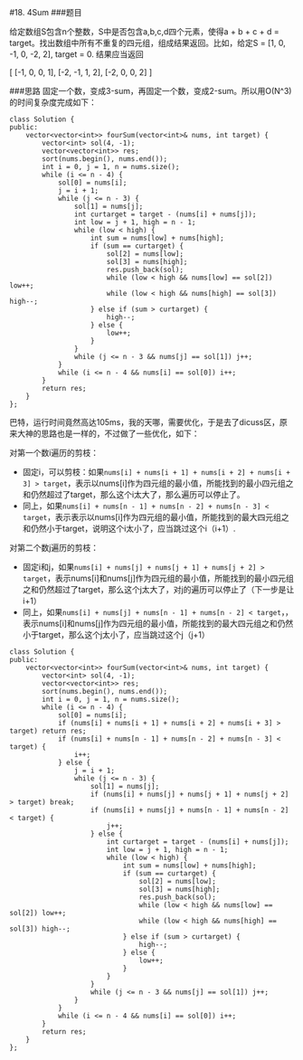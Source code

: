#18. 4Sum
###题目

给定数组S包含n个整数，S中是否包含a,b,c,d四个元素，使得a + b + c + d = target。找出数组中所有不重复的四元组，组成结果返回。比如，给定S = [1, 0, -1, 0, -2, 2], target = 0. 结果应当返回

[
  [-1,  0, 0, 1],
  [-2, -1, 1, 2],
  [-2,  0, 0, 2]
]


###思路
固定一个数，变成3-sum，再固定一个数，变成2-sum。所以用O(N^3)的时间复杂度完成如下：
```
class Solution {
public:
    vector<vector<int>> fourSum(vector<int>& nums, int target) {
        vector<int> sol(4, -1);
        vector<vector<int>> res;
        sort(nums.begin(), nums.end());
        int i = 0, j = 1, n = nums.size();
        while (i <= n - 4) {
            sol[0] = nums[i];
            j = i + 1;
            while (j <= n - 3) {
                sol[1] = nums[j];
                int curtarget = target - (nums[i] + nums[j]);
                int low = j + 1, high = n - 1;
                while (low < high) {
                    int sum = nums[low] + nums[high];
                    if (sum == curtarget) {
                        sol[2] = nums[low];
                        sol[3] = nums[high];
                        res.push_back(sol);
                        while (low < high && nums[low] == sol[2]) low++;
                        while (low < high && nums[high] == sol[3]) high--;
                    } else if (sum > curtarget) {
                        high--;
                    } else {
                        low++;
                    }
                }
                while (j <= n - 3 && nums[j] == sol[1]) j++;
            }
            while (i <= n - 4 && nums[i] == sol[0]) i++;
        }
        return res;
    }
};
```
巴特，运行时间竟然高达105ms，我的天哪，需要优化，于是去了dicuss区，原来大神的思路也是一样的，不过做了一些优化，如下：

对第一个数i遍历的剪枝：
 - 固定i，可以剪枝：如果`nums[i] + nums[i + 1] + nums[i + 2] + nums[i + 3] > target`，表示以nums[i]作为四元组的最小值，所能找到的最小四元组之和仍然超过了target，那么这个i太大了，那么遍历可以停止了。
 - 同上，如果`nums[i] + nums[n - 1] + nums[n - 2] + nums[n - 3] < target`，表示表示以nums[i]作为四元组的最小值，所能找到的最大四元组之和仍然小于target，说明这个i太小了，应当跳过这个i（i+1）.
 
 对第二个数j遍历的剪枝：
 - 固定i和j，如果`nums[i] + nums[j] + nums[j + 1] + nums[j + 2] > target`，表示nums[i]和nums[j]作为四元组的最小值，所能找到的最小四元组之和仍然超过了target，那么这个j太大了，对j的遍历可以停止了（下一步是让i+1）
 - 同上，如果`nums[i] + nums[j] + nums[n - 1] + nums[n - 2] < target`，，表示nums[i]和nums[j]作为四元组的最小值，所能找到的最大四元组之和仍然小于target，那么这个j太小了，应当跳过这个j（j+1）
 
```
class Solution {
public:
    vector<vector<int>> fourSum(vector<int>& nums, int target) {
        vector<int> sol(4, -1);
        vector<vector<int>> res;
        sort(nums.begin(), nums.end());
        int i = 0, j = 1, n = nums.size();
        while (i <= n - 4) {
            sol[0] = nums[i];
            if (nums[i] + nums[i + 1] + nums[i + 2] + nums[i + 3] > target) return res;
            if (nums[i] + nums[n - 1] + nums[n - 2] + nums[n - 3] < target) {
                i++;
            } else {
                j = i + 1;
                while (j <= n - 3) {
                    sol[1] = nums[j];
                    if (nums[i] + nums[j] + nums[j + 1] + nums[j + 2] > target) break;
                    if (nums[i] + nums[j] + nums[n - 1] + nums[n - 2] < target) {
                        j++;
                    } else {
                        int curtarget = target - (nums[i] + nums[j]);
                        int low = j + 1, high = n - 1;
                        while (low < high) {
                            int sum = nums[low] + nums[high];
                            if (sum == curtarget) {
                                sol[2] = nums[low];
                                sol[3] = nums[high];
                                res.push_back(sol);
                                while (low < high && nums[low] == sol[2]) low++;
                                while (low < high && nums[high] == sol[3]) high--;
                            } else if (sum > curtarget) {
                                high--;
                            } else {
                                low++;
                            }
                        }
                    }
                    while (j <= n - 3 && nums[j] == sol[1]) j++;
                }
            }
            while (i <= n - 4 && nums[i] == sol[0]) i++;
        }
        return res;
    }
};
```
